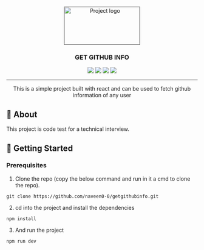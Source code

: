 <p align="center">
  <a href="" rel="noopener">
 <img width=200px height=100px src="https://getgithubinfo.netlify.app/display.jpg" alt="Project logo"></a>
</p>

<h3 align="center">GET GITHUB INFO</h3>

<div align="center">

![](https://img.shields.io/badge/React-%20-yellow)
![](https://img.shields.io/badge/Vite-%20-blue)
![](https://img.shields.io/badge/Tailwind-%20-orange)
![](https://img.shields.io/badge/Typescript-%20-lightgrey)

</div>

---

<p align="center"> 
This is a simple project built with react and can be used to fetch github information of any user
</p>


## 🧐 About <a name = "about"></a>
This project is code test for a technical interview.

## 🏁 Getting Started <a name = "getting_started"></a>


### Prerequisites

1. Clone the repo (copy the below command and run in it a cmd to clone the repo). 
```
git clone https://github.com/naveen0-0/getgithubinfo.git
```

2. cd into the project and install the dependencies
```
npm install
```

3. And run the project
```
npm run dev
```